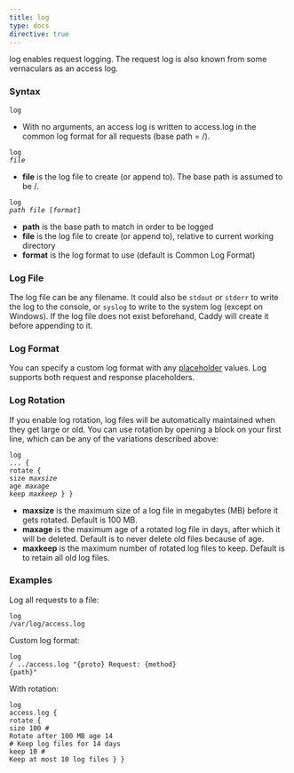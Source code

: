 ```yaml
---
title: log
type: docs
directive: true
---
```


log enables request logging. The request log is also known from some vernaculars as an access log.

### Syntax

<code class="block"><span class="hl-directive">log</span></code>

*   With no arguments, an access log is written to access.log in the common log format for all requests (base path = /).

<code class="block"><span class="hl-directive">log</span> <span class="hl-arg"><i>file</i></span></code>

*   **file** is the log file to create (or append to). The base path is assumed to be /.

<code class="block"><span class="hl-directive">log</span> <span class="hl-arg"><i>path file </i>[<i>format</i>]</span></code>

*   **path** is the base path to match in order to be logged
*   **file** is the log file to create (or append to), relative to current working directory
*   **format** is the log format to use (default is Common Log Format)


### Log File

The log file can be any filename. It could also be `stdout` or `stderr` to write the log to the console, or `syslog` to write to the system log (except on Windows). If the log file does not exist beforehand, Caddy will create it before appending to it.

### Log Format

You can specify a custom log format with any [placeholder](/docs/placeholders) values. Log supports both request and response placeholders.

### Log Rotation

If you enable log rotation, log files will be automatically maintained when they get large or old. You can use rotation by opening a block on your first line, which can be any of the variations described above:

<code class="block"><span class="hl-directive">log</span> <span class="hl-arg">...</span> {
    <span class="hl-subdirective">rotate</span> {
		<span class="hl-subdirective">size</span> <i>maxsize</i>
		<span class="hl-subdirective">age</span>  <i>maxage</i>
		<span class="hl-subdirective">keep</span> <i>maxkeep</i>
	}
}</code>

*   **maxsize** is the maximum size of a log file in megabytes (MB) before it gets rotated. Default is 100 MB.
*   **maxage** is the maximum age of a rotated log file in days, after which it will be deleted. Default is to never delete old files because of age.
*   **maxkeep** is the maximum number of rotated log files to keep. Default is to retain all old log files.

### Examples

Log all requests to a file:

<code class="block"><span class="hl-directive">log</span> <span class="hl-arg">/var/log/access.log</span></code>

Custom log format:

<code class="block"><span class="hl-directive">log</span> <span class="hl-arg">/ ../access.log "{proto} Request: {method} {path}"</span></code>

With rotation:

<code class="block"><span class="hl-directive">log</span> <span class="hl-arg">access.log</span> {
	<span class="hl-subdirective">rotate</span> {
		<span class="hl-subdirective">size</span> 100 <span class="hl-comment"># Rotate after 100 MB</span>
		<span class="hl-subdirective">age</span>  14  <span class="hl-comment"># Keep log files for 14 days</span>
		<span class="hl-subdirective">keep</span> 10  <span class="hl-comment"># Keep at most 10 log files</span>
	}
}</code>
